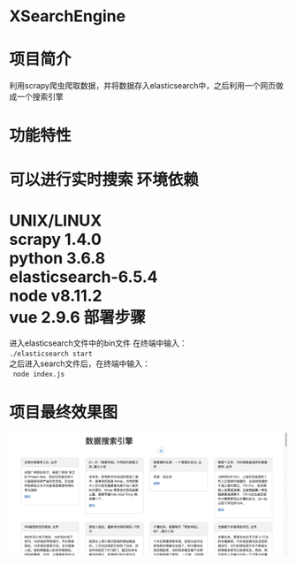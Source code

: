 # XSearchEngine
项目简介
=
利用scrapy爬虫爬取数据，并将数据存入elasticsearch中，之后利用一个网页做成一个搜索引擎

功能特性
=

可以进行实时搜索
环境依赖
=

UNIX/LINUX   
scrapy 1.4.0  
python 3.6.8  
elasticsearch-6.5.4  
node v8.11.2  
vue 2.9.6 
部署步骤
=

进入elasticsearch文件中的bin文件 在终端中输入： 
<code>
./elasticsearch start
</code>  
之后进入search文件后，在终端中输入：  
<code>
node index.js
</code>

项目最终效果图
=
![Alt text](image/demo.png)